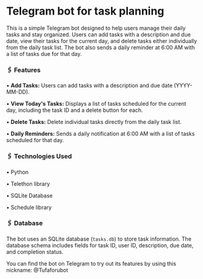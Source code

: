 # Telegram bot for task planning 

This is a simple Telegram bot designed to help users manage their daily tasks and stay organized. Users can add tasks with a description and due date, view their tasks for the current day, and delete tasks either individually from the daily task list. The bot also sends a daily reminder at 6:00 AM with a list of tasks due for that day.

### 🖇 Features

•   **Add Tasks:**  Users can add tasks with a description and due date (YYYY-MM-DD).

•   **View Today's Tasks:**  Displays a list of tasks scheduled for the current day, including the task ID and a delete button for each.

•   **Delete Tasks:**  Delete individual tasks directly from the daily task list.

•   **Daily Reminders:** Sends a daily notification at 6:00 AM with a list of tasks scheduled for that day.


###  🖇 Technologies Used

•   Python

•   Telethon library

•   SQLite Database

•   Schedule library

###  🖇 Database

The bot uses an SQLite database (`tasks.db`) to store task information. The database schema includes fields for task ID, user ID, description, due date, and completion status.

You can find the bot on Telegram to try out its features by using this nickname: @Tufaforubot
